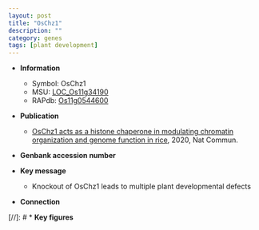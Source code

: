 ```yaml
---
layout: post
title: "OsChz1"
description: ""
category: genes
tags: [plant development]
---
```


* **Information**  
    + Symbol: OsChz1  
    + MSU: [LOC_Os11g34190](http://rice.plantbiology.msu.edu/cgi-bin/ORF_infopage.cgi?orf=LOC_Os11g34190)  
    + RAPdb: [Os11g0544600](http://rapdb.dna.affrc.go.jp/viewer/gbrowse_details/irgsp1?name=Os11g0544600)  

* **Publication**  
    + [OsChz1 acts as a histone chaperone in modulating chromatin organization and genome function in rice](http://www.ncbi.nlm.nih.gov/pubmed?term=OsChz1+acts+as+a+histone+chaperone+in+modulating+chromatin+organization+and+genome+function+in+rice%5BTitle%5D), 2020, Nat Commun.

* **Genbank accession number**  

* **Key message**  
    + Knockout of OsChz1 leads to multiple plant developmental defects

* **Connection**  

[//]: # * **Key figures**  


